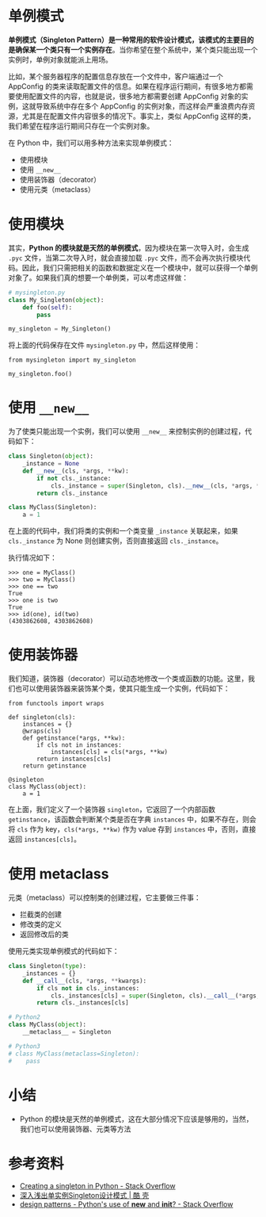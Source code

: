 # 单例模式

**单例模式（Singleton Pattern）**是一种常用的软件设计模式，该模式的主要目的是确保**某一个类只有一个实例存在**。当你希望在整个系统中，某个类只能出现一个实例时，单例对象就能派上用场。

比如，某个服务器程序的配置信息存放在一个文件中，客户端通过一个 AppConfig 的类来读取配置文件的信息。如果在程序运行期间，有很多地方都需要使用配置文件的内容，也就是说，很多地方都需要创建 AppConfig 对象的实例，这就导致系统中存在多个 AppConfig 的实例对象，而这样会严重浪费内存资源，尤其是在配置文件内容很多的情况下。事实上，类似 AppConfig 这样的类，我们希望在程序运行期间只存在一个实例对象。

在 Python 中，我们可以用多种方法来实现单例模式：

- 使用模块
- 使用 `__new__`
- 使用装饰器（decorator）
- 使用元类（metaclass）

# 使用模块

其实，**Python 的模块就是天然的单例模式**，因为模块在第一次导入时，会生成 `.pyc` 文件，当第二次导入时，就会直接加载 `.pyc` 文件，而不会再次执行模块代码。因此，我们只需把相关的函数和数据定义在一个模块中，就可以获得一个单例对象了。如果我们真的想要一个单例类，可以考虑这样做：

```python
# mysingleton.py
class My_Singleton(object):
    def foo(self):
        pass

my_singleton = My_Singleton()
```

将上面的代码保存在文件 `mysingleton.py` 中，然后这样使用：

```
from mysingleton import my_singleton

my_singleton.foo()
```

# 使用 `__new__`

为了使类只能出现一个实例，我们可以使用 `__new__` 来控制实例的创建过程，代码如下：

```python
class Singleton(object):
    _instance = None
    def __new__(cls, *args, **kw):
        if not cls._instance:
            cls._instance = super(Singleton, cls).__new__(cls, *args, **kw)  
        return cls._instance  

class MyClass(Singleton):  
    a = 1
```

在上面的代码中，我们将类的实例和一个类变量 `_instance` 关联起来，如果 `cls._instance` 为 None 则创建实例，否则直接返回 `cls._instance`。

执行情况如下：

```
>>> one = MyClass()
>>> two = MyClass()
>>> one == two
True
>>> one is two
True
>>> id(one), id(two)
(4303862608, 4303862608)
```

# 使用装饰器

我们知道，装饰器（decorator）可以动态地修改一个类或函数的功能。这里，我们也可以使用装饰器来装饰某个类，使其只能生成一个实例，代码如下：

```
from functools import wraps

def singleton(cls):
    instances = {}
    @wraps(cls)
    def getinstance(*args, **kw):
        if cls not in instances:
            instances[cls] = cls(*args, **kw)
        return instances[cls]
    return getinstance

@singleton
class MyClass(object):
    a = 1
```

在上面，我们定义了一个装饰器 `singleton`，它返回了一个内部函数 `getinstance`，该函数会判断某个类是否在字典 `instances` 中，如果不存在，则会将 `cls` 作为 key，`cls(*args, **kw)` 作为 value 存到 `instances` 中，否则，直接返回 `instances[cls]`。

# 使用 metaclass

元类（metaclass）可以控制类的创建过程，它主要做三件事：

- 拦截类的创建
- 修改类的定义
- 返回修改后的类

使用元类实现单例模式的代码如下：

```python
class Singleton(type):
    _instances = {}
    def __call__(cls, *args, **kwargs):
        if cls not in cls._instances:
            cls._instances[cls] = super(Singleton, cls).__call__(*args, **kwargs)
        return cls._instances[cls]

# Python2
class MyClass(object):
    __metaclass__ = Singleton

# Python3
# class MyClass(metaclass=Singleton):
#    pass
```

# 小结

- Python 的模块是天然的单例模式，这在大部分情况下应该是够用的，当然，我们也可以使用装饰器、元类等方法

# 参考资料

- [Creating a singleton in Python - Stack Overflow](http://stackoverflow.com/questions/6760685/creating-a-singleton-in-python)
- [深入浅出单实例Singleton设计模式 | 酷 壳](http://coolshell.cn/articles/265.html)
- [design patterns - Python's use of __new__ and __init__? - Stack Overflow](http://stackoverflow.com/questions/674304/pythons-use-of-new-and-init)


